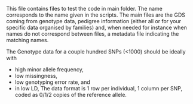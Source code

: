 This file contains files to test the code in main folder. The name corresponds to the name given in the scripts.
The main files are the GDS coming from genotype data, pedigree information (either all or for your specific data organised by families) and, when needed for instance when names do not correspond between files, a metadata file indicating the matching names.

The Genotype data for a couple hundred SNPs (<1000) should be ideally with
- high minor allele frequency,
- low missingness,
- low genotyping error rate, and
- in low LD, 
The data format is 1 row per individual, 1 column per SNP, coded as 0/1/2 copies of the reference allele. 
